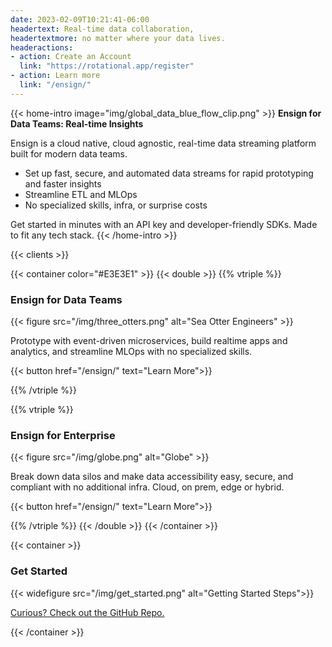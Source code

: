 ```yaml
---
date: 2023-02-09T10:21:41-06:00
headertext: Real-time data collaboration,
headertextmore: no matter where your data lives.
headeractions:
- action: Create an Account
  link: "https://rotational.app/register"
- action: Learn more
  link: "/ensign/"
---
```


<!-- Home Intro is the first section on the webpage -->
{{< home-intro image="img/global_data_blue_flow_clip.png" >}}
**Ensign for Data Teams: Real-time Insights**

Ensign is a cloud native, cloud agnostic, real-time data streaming platform built for
modern data teams.

- Set up fast, secure, and automated data streams for rapid prototyping
  and faster insights
- Streamline ETL and MLOps
- No specialized skills, infra, or surprise costs

Get started in minutes with an API key and developer-friendly SDKs. Made to fit any
tech stack.
{{< /home-intro >}}

<!-- Edit and add clients in data/en/clients.yml -->
{{< clients >}}

{{< container color="#E3E3E1" >}}
{{< double >}}
{{% vtriple %}}
### Ensign for Data Teams

{{< figure src="/img/three_otters.png" alt="Sea Otter Engineers" >}}

Prototype with event-driven microservices, build realtime apps and analytics, and
streamline MLOps with no specialized skills.

{{< button href="/ensign/" text="Learn More">}}

{{% /vtriple %}}

{{% vtriple %}}
### Ensign for Enterprise

{{< figure src="/img/globe.png" alt="Globe" >}}

Break down data silos and make data accessibility easy, secure, and compliant with no
additional infra. Cloud, on prem, edge or hybrid.

{{< button href="/ensign/" text="Learn More">}}

{{% /vtriple %}}
{{< /double >}}
{{< /container >}}

{{< container >}}

### Get Started

{{< widefigure src="/img/get_started.png" alt="Getting Started Steps">}}

[Curious? Check out the GitHub Repo.](https://github.com/rotational.io/ensign)

{{< /container >}}